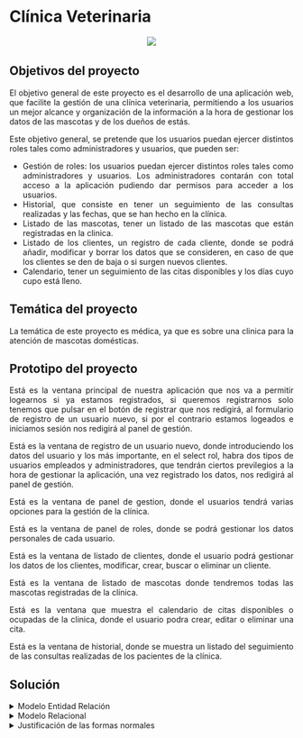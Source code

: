 # Clínica Veterinaria
<div align="justify">

<div align="center">
<img src="https://www.simbiotia.com/wp-content/uploads/diseno-de-clinicas-veterinarias.jpg" width="500px"/>
</div>

## Objetivos del proyecto
<div style="text-align: justify"> 
<p>El objetivo general de este proyecto es el desarrollo de una aplicación web, que facilite la gestión de una clínica veterinaria, permitiendo a los usuarios un mejor alcance y organización de la información a la hora de gestionar los datos de las mascotas y de los dueños de estás.
</p>
<p>Este objetivo general, se pretende que los usuarios puedan ejercer distintos roles tales como administradores y usuarios, que pueden ser:</p>

* Gestión de roles: los usuarios puedan ejercer distintos roles tales como administradores y usuarios. Los administradores contarán con total acceso a la aplicación pudiendo dar permisos para acceder a los usuarios. 
* Historial, que consiste en tener un seguimiento de las consultas realizadas y las fechas, que se han hecho en la clínica.
* Listado de las mascotas, tener un listado de las mascotas que están registradas en la clinica.
* Listado de los clientes, un registro de cada cliente, donde se podrá añadir, modificar y borrar los datos que se consideren, en caso de que los clientes se den de baja o si surgen nuevos clientes.
* Calendario, tener un seguimiento de las citas disponibles y los días cuyo cupo está lleno.

</div>

<div id='id2'></div>

## Temática del proyecto

La temática de este proyecto es médica, ya que es sobre una clinica para la atención de mascotas domésticas.



## Prototipo del proyecto

 
 Está es la ventana principal de nuestra aplicación que nos va a permitir logearnos si ya estamos registrados, si queremos registrarnos solo tenemos que pulsar en el botón de registrar que nos redigirá, al formulario de registro de un usuario nuevo, si por el contrario estamos logeados e iniciamos sesión nos redigirá al panel de gestión.

  Está es la ventana de registro de un usuario nuevo, donde introduciendo los datos del usuario y los más importante, en el select rol, habra dos tipos de usuarios empleados y administradores, que tendrán ciertos previlegios a la hora de gestionar la aplicación, una vez registrado los datos, nos redigirá al panel de gestión.

   Está es la ventana de panel de gestion, donde el usuarios tendrá varias opciones para la gestión de la clínica.

   Está es la ventana de panel de roles, donde se podrá gestionar los datos personales de cada usuario.

   Está es la ventana de listado de clientes, donde el usuario podrá gestionar los datos de los clientes, modificar, crear, buscar o eliminar un cliente.

   Está es la ventana de listado de mascotas donde tendremos todas las mascotas registradas de la clínica.


   Está es la ventana que muestra el calendario de citas disponibles o ocupadas de la clinica, donde el usuario podra crear, editar o eliminar una cita.


  Está es la ventana de historial, donde se muestra un listado del seguimiento de las consultas realizadas de los pacientes de la clínica.

## Solución 
 
<details>
      <summary>Modelo Entidad Relación</summary>
      <div align="center">
        <img src="IMG/ER.png">
      </div>
      </details>
<details>
      <summary>Modelo Relacional</summary>
      <div align="center">
        <img src="IMG/MR.png">
      </div>
</details>
 
<details>
      <summary>Justificación de las formas normales</summary>
      <div align="justify">
       
### Primera forma normal
       
Para cumplir con la primera forma normal los atributos de las tablas deben ser atómicos. En nuestro caso esto se cumple ya que no existen atributos con varios valores dentro de la misma celda
o atirbutos suceptibles a ser separados en tablas diferentes.

### Segunda forma normal
     
La segunda forma normal se cumplirá solo cuando se haya cumplido la primera y todos los atirbutos que no formen parte de la clave primaria tengan dependencia funcional completa con ella.
En nuestro caso la segunda forma normal también se cumple ya que no existen atributos en las tablas que no guarden relación con la clave principal de la misma.
       
### Tercera forma normal
       
Por último la tercera forma normal solo se cumplirá se se cumplen las dos anteriores y no existe transitividad...

       
      </div>
      </details>
</div>
